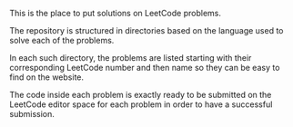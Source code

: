 This is the place to put solutions on LeetCode problems. 

The repository is structured in directories based on the language used to solve each of the problems.

In each such directory, the problems are listed starting with their corresponding LeetCode number and then name so they can be easy to find on the website.

The code inside each problem is exactly ready to be submitted on the LeetCode editor space for each problem in order to have a successful submission.
